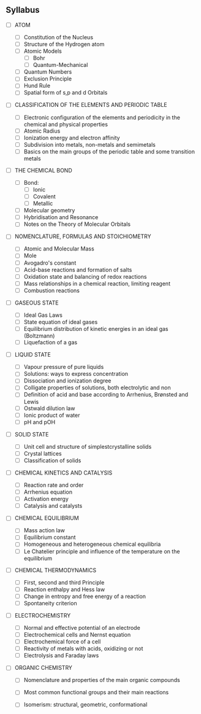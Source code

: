 ## Syllabus

* [ ] ATOM 

    * [ ] Constitution of the Nucleus
    * [ ] Structure of the Hydrogen atom
    * [ ] Atomic Models   
        * [ ] Bohr
        * [ ] Quantum-Mechanical
    * [ ] Quantum Numbers
    * [ ] Exclusion Principle
    * [ ] Hund Rule
    * [ ] Spatial form of s,p and d Orbitals

* [ ] CLASSIFICATION OF THE ELEMENTS AND PERIODIC TABLE
    
    * [ ] Electronic configuration of the elements and periodicity in the chemical and physical properties
    * [ ] Atomic Radius
    * [ ] Ionization energy and electron affinity
    * [ ] Subdivision into metals, non-metals and semimetals
    * [ ] Basics on the main groups of the periodic table and some transition metals

* [ ] THE CHEMICAL BOND

    * [ ] Bond:
        * [ ] Ionic
        * [ ] Covalent
        * [ ] Metallic
    * [ ] Molecular geometry
    * [ ] Hybridisation and Resonance
    * [ ] Notes on the Theory of Molecular Orbitals

* [ ] NOMENCLATURE, FORMULAS AND STOICHIOMETRY
    * [ ] Atomic and Molecular Mass
    * [ ] Mole
    * [ ] Avogadro's constant
    * [ ] Acid-base reactions and formation of salts
    * [ ] Oxidation state and balancing of redox reactions
    * [ ] Mass relationships in a chemical reaction, limiting reagent
    * [ ] Combustion reactions
   
* [ ] GASEOUS STATE
    
    * [ ] Ideal Gas Laws
    * [ ] State equation of ideal gases
    * [ ] Equilibrium distribution of kinetic energies in an ideal gas (Boltzmann)
    * [ ] Liquefaction of a gas
    
 * [ ] LIQUID STATE
 
    * [ ] Vapour pressure of pure liquids
    * [ ] Solutions: ways to express concentration
    * [ ] Dissociation and ionization degree
    * [ ] Colligate properties of solutions, both electrolytic and non
    * [ ] Definition of acid and base according to Arrhenius, Brønsted and Lewis
    * [ ] Ostwald dilution law
    * [ ] Ionic product of water
    * [ ] pH and pOH
 
 * [ ] SOLID STATE
  
    * [ ] Unit cell and structure of simplestcrystalline solids
    * [ ] Crystal lattices
    * [ ] Classification of solids
   
 * [ ] CHEMICAL KINETICS AND CATALYSIS
 
    * [ ] Reaction rate and order
    * [ ] Arrhenius equation
    * [ ] Activation energy
    * [ ] Catalysis and catalysts
 
 * [ ] CHEMICAL EQUILIBRIUM
 
    * [ ] Mass action law
    * [ ] Equilibrium constant
    * [ ] Homogeneous and heterogeneous chemical equilibria
    * [ ] Le Chatelier principle and influence of the temperature on the equilibrium
  
 * [ ] CHEMICAL THERMODYNAMICS
   
    * [ ] First, second and third Principle
    * [ ] Reaction enthalpy and Hess law
    * [ ] Change in entropy and free energy of a reaction
    * [ ] Spontaneity criterion
    
 * [ ] ELECTROCHEMISTRY
 
    * [ ] Normal and effective potential of an electrode
    * [ ] Electrochemical cells and Nernst equation
    * [ ] Electrochemical force of a cell
    * [ ] Reactivity of metals with acids, oxidizing or not
    * [ ] Electrolysis and Faraday laws
   
 * [ ] ORGANIC CHEMISTRY
  
     * [ ] Nomenclature and properties of the main organic compounds
     * [ ] Most common functional groups and their main reactions
     * [ ] Isomerism: structural, geometric, conformational

    
